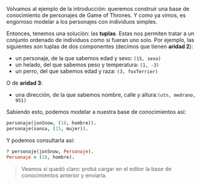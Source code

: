 Volvamos al ejemplo de la introducción: queremos construir una base de conocimiento de personajes de Game of Thrones. Y como ya vimos, es engorroso modelar a los personajes con individuos simples.

Entonces, tenemos una solución: las **tuplas**. Estas nos permiten tratar a un conjunto ordenado de individuos como si fueran uno solo. Por ejemplo, las siguientes son tuplas de dos componentes (decimos que tienen **aridad 2**):

  * un personaje, de la que sabemos edad y sexo: `(15, sexo)`
  * un helado, del que sabemos peso y temperatura: `(1, -3)`
  * un perro, del que sabemos edad y raza: `(3, foxTerrier)`

O de **aridad 3**:

  * una dirección, de la que sabemos nombre, calle y altura:`(utn, medrano, 951)`

Sabiendo esto, podemos modelar a nuestra base de conocimientos así:

```prolog
personaje(jonSnow, (18, hombre)).
personaje(sansa, (15, mujer)).
```

Y podemos consultarla así:

```prolog
? personaje(jonSnow, Personaje).
Personaje = (18, hombre).
```

> Veamos si quedó claro: probá cargar en el editor la base de conocimientos anterior y enviarla.